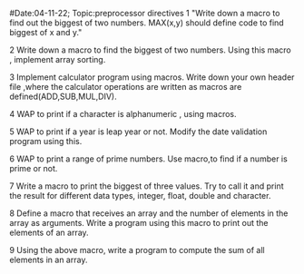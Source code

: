 #Date:04-11-22; Topic:preprocessor directives
1 "Write down a macro to find out the biggest of two numbers.
MAX(x,y) should define code to find biggest of x and y."

2 Write down a macro to find the biggest of two numbers. Using this macro , implement array sorting.

3 Implement calculator program using macros. Write down your own header file ,where the calculator operations are written as macros are defined(ADD,SUB,MUL,DIV).

4 WAP to print if  a character is alphanumeric , using macros.

5 WAP to print if a year is leap year or not. Modify the date validation program using this.

6 WAP to print a range of prime numbers. Use macro,to find if a number is prime or not.

7 Write a macro to print the biggest of three values. Try to call it and print the result for different data types, integer, float, double and character.

8 Define  a macro that receives an array and the number of elements in the array as arguments. Write a program using this macro to print out the elements of an array.

9 Using the above macro, write a program to compute the sum of all elements in an array.
